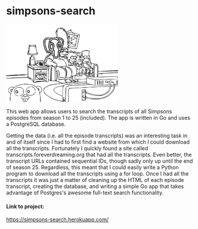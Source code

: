# simpsons-search

<img src="./img.png" width="300">

This web app allows users to search the transcripts of all Simpsons episodes from season 1 to 25 (included). The app is written in Go and uses a PostgreSQL database.

Getting the data (i.e. all the episode transcripts) was an interesting task in and of itself since I had to first find a website from which I could download all the transcripts. Fortunately I quickly found a site called transcripts.foreverdreaming.org that had all the transcripts. Even better, the transcript URLs contained sequential IDs, though sadly only up until the end of season 25. Regardless, this meant that I could easily write a Python program to download all the transcripts using a for loop. Once I had all the transcripts it was just a matter of cleaning up the HTML of each episode transcript, creating the database, and writing a simple Go app that takes advantage of Postgres's awesome full-text search functionality.

#### Link to project:

<a href="https://simpsons-search.herokuapp.com/" target="_blank">https://simpsons-search.herokuapp.com/</a>
